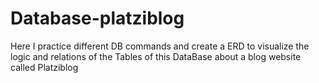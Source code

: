 # Database-platziblog
Here I practice different DB commands and create a ERD to visualize the logic and relations of the Tables of this DataBase about a blog website called Platziblog

